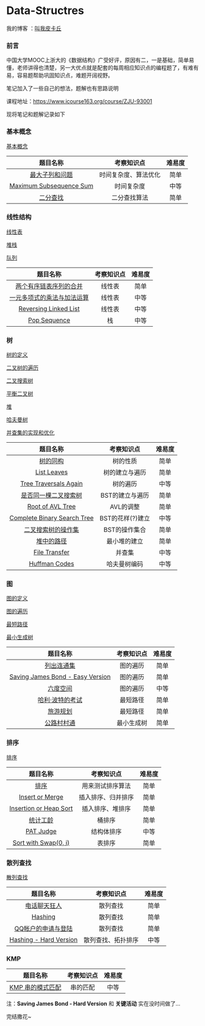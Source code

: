 # Data-Structres

我的博客 ：[叫我皮卡丘](<https://blog.csdn.net/liyuanyue2017>)

### 前言
中国大学MOOC上浙大的《数据结构》广受好评，原因有二，一是基础，简单易懂，老师讲得也清楚，另一大优点就是配套的每周相应知识点的编程题了，有难有易，容易题帮助巩固知识点，难题开阔视野。

笔记加入了一些自己的想法，题解也有思路说明

课程地址：https://www.icourse163.org/course/ZJU-93001

现将笔记和题解记录如下


### 基本概念


 [基本概念](https://blog.csdn.net/liyuanyue2017/article/details/82990565)

| 题目名称                                                     | 考察知识点           | 难易度 |
| :------------------------------------------------------------: | :----------: | :------: |
| [最大子列和问题](https://blog.csdn.net/liyuanyue2017/article/details/82990246) | 时间复杂度、算法优化 | 简单   |
| [Maximum Subsequence Sum](https://blog.csdn.net/liyuanyue2017/article/details/83015775) | 时间复杂度           | 中等   |
| [二分查找](https://blog.csdn.net/liyuanyue2017/article/details/83029537) | 二分查找算法         | 简单   |

### 线性结构

[线性表](https://blog.csdn.net/liyuanyue2017/article/details/83244310)

[堆栈](https://blog.csdn.net/liyuanyue2017/article/details/83688288)

[队列](https://blog.csdn.net/liyuanyue2017/article/details/83688306)

| 题目名称                                                     | 考察知识点 | 难易度 |
| :------------------------------------------------------------: | :----------: | :------: |
| [两个有序链表序列的合并](https://blog.csdn.net/liyuanyue2017/article/details/83214908) | 线性表     | 简单   |
| [一元多项式的乘法与加法运算](https://blog.csdn.net/liyuanyue2017/article/details/83244253) | 线性表     | 中等   |
| [Reversing Linked List](https://blog.csdn.net/liyuanyue2017/article/details/83269991) | 线性表     | 中等   |
| [Pop Sequence](https://blog.csdn.net/liyuanyue2017/article/details/83302030) | 栈         | 中等   |

### 树

[树的定义](https://blog.csdn.net/liyuanyue2017/article/details/83412796)

[二叉树的遍历](https://blog.csdn.net/liyuanyue2017/article/details/83548361)

[二叉搜索树](https://blog.csdn.net/liyuanyue2017/article/details/83614914)

[平衡二叉树](https://blog.csdn.net/liyuanyue2017/article/details/83652743)

[堆](https://blog.csdn.net/liyuanyue2017/article/details/83713957)

[哈夫曼树](https://blog.csdn.net/liyuanyue2017/article/details/83744262)

[并查集的实现和优化](https://blog.csdn.net/liyuanyue2017/article/details/83830634)

| 题目名称| 考察知识点| 难易度 |
| :------------------------------------------------------------: | :----------: | :------: |
| [树的同构](https://blog.csdn.net/liyuanyue2017/article/details/83538124) | 树的性质         | 简单   |
| [List Leaves](https://blog.csdn.net/liyuanyue2017/article/details/83539009) | 树的建立与遍历   | 简单   |
| [Tree Traversals Again](https://blog.csdn.net/liyuanyue2017/article/details/83545926) | 树的遍历         | 中等   |
| [是否同一棵二叉搜索树](https://blog.csdn.net/liyuanyue2017/article/details/83625326) | BST的建立与遍历  | 简单   |
| [Root of AVL Tree](https://blog.csdn.net/liyuanyue2017/article/details/83653257) | AVL的调整        | 简单   |
| [Complete Binary Search Tree](https://blog.csdn.net/liyuanyue2017/article/details/83658106) | BST的花样(?)建立 | 中等   |
| [二叉搜索树的操作集](https://blog.csdn.net/liyuanyue2017/article/details/83683953) | BST的操作集合    | 简单   |
| [堆中的路径](https://blog.csdn.net/liyuanyue2017/article/details/83714443) | 最小堆的建立     | 简单   |
| [File Transfer](https://blog.csdn.net/liyuanyue2017/article/details/83831833) | 并查集           | 中等   |
| [Huffman Codes](https://blog.csdn.net/liyuanyue2017/article/details/83870849) | 哈夫曼树编码     | 中等   |

### 图

[图的定义](https://blog.csdn.net/liyuanyue2017/article/details/84029138)

[图的遍历](https://blog.csdn.net/liyuanyue2017/article/details/84104075)

[最短路径](https://blog.csdn.net/liyuanyue2017/article/details/84145832)

[最小生成树](https://blog.csdn.net/liyuanyue2017/article/details/84202310)

| 题目名称                                                     | 考察知识点 | 难易度 |
| :------------------------------------------------------------: | :----------: | :------: |
| [列出连通集](https://blog.csdn.net/liyuanyue2017/article/details/84034666) | 图的遍历   | 简单   |
| [Saving James Bond - Easy Version](https://blog.csdn.net/liyuanyue2017/article/details/84068599) | 图的遍历   | 简单   |
| [六度空间](https://blog.csdn.net/liyuanyue2017/article/details/84094685) | 图的遍历   | 中等   |
| [哈利·波特的考试](https://blog.csdn.net/liyuanyue2017/article/details/84145804) | 最短路径   | 简单   |
| [旅游规划](https://blog.csdn.net/liyuanyue2017/article/details/84192009) | 最短路径   | 简单   |
| [公路村村通](https://blog.csdn.net/liyuanyue2017/article/details/84201998) | 最小生成树 | 简单   |


### 排序

[排序](https://blog.csdn.net/liyuanyue2017/article/details/84339337)

| 题目名称                                                     | 考察知识点         | 难易度 |
| :------------------------------------------------------------: | :----------: | :------: |
| [排序](https://blog.csdn.net/liyuanyue2017/article/details/84325540) | 用来测试排序算法   | 简单   |
| [Insert or Merge](https://blog.csdn.net/liyuanyue2017/article/details/84327267) | 插入排序、归并排序 | 简单   |
| [Insertion or Heap Sort](https://blog.csdn.net/liyuanyue2017/article/details/84328364) | 插入排序、堆排序   | 简单   |
| [统计工龄](https://blog.csdn.net/liyuanyue2017/article/details/84339532) | 桶排序             | 简单   |
| [PAT Judge](https://blog.csdn.net/liyuanyue2017/article/details/84347191) | 结构体排序         | 中等   |
| [Sort with Swap(0, i)](https://blog.csdn.net/liyuanyue2017/article/details/84400411) | 表排序             | 简单   |

### 散列查找

[散列查找](https://blog.csdn.net/liyuanyue2017/article/details/84572145)

| 题目名称                                                     | 考察知识点         | 难易度 |
| :------------------------------------------------------------: | :----------: | :------: |
| [电话聊天狂人](https://blog.csdn.net/liyuanyue2017/article/details/84471871) | 散列查找           | 简单   |
| [Hashing](https://blog.csdn.net/liyuanyue2017/article/details/84477582) | 散列查找           | 简单   |
| [QQ帐户的申请与登陆](https://blog.csdn.net/liyuanyue2017/article/details/84491884) | 散列查找           | 简单   |
| [Hashing - Hard Version](https://blog.csdn.net/liyuanyue2017/article/details/84501507) | 散列查找、拓扑排序 | 中等   |

### KMP

| 题目名称                                                     | 考察知识点 | 难易度 |
| :------------------------------------------------------------: | :----------: | :------: |
| [KMP 串的模式匹配](https://blog.csdn.net/liyuanyue2017/article/details/84567509) | 串的匹配   | 中等   |


注：**Saving James Bond - Hard Version** 和 **关键活动**  实在没时间做了...

完结撒花~
